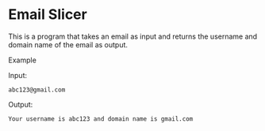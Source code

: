 # Email Slicer

This is a program that takes an email as input and returns the username and domain name of the email as output.

Example

Input:

```
abc123@gmail.com
```

Output:

```
Your username is abc123 and domain name is gmail.com
```
